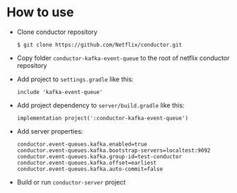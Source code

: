 # How to use
* Clone conductor repository

      $ git clone https://github.com/Netflix/conductor.git

* Copy folder `conductor-kafka-event-queue` to the root of netflix conductor repository
* Add project to `settings.gradle` like this:

      include 'kafka-event-queue'

* Add project dependency to `server/build.gradle` like this:

      implementation project(':conductor-kafka-event-queue')

* Add server properties:

      conductor.event-queues.kafka.enabled=true
      conductor.event-queues.kafka.bootstrap-servers=localtest:9092
      conductor.event-queues.kafka.group-id=test-conductor
      conductor.event-queues.kafka.offset=earliest
      conductor.event-queues.kafka.auto-commit=false

* Build or run `conductor-server` project